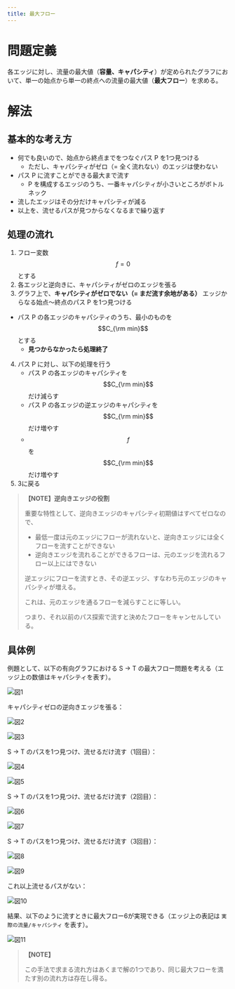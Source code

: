```yaml
---
title: 最大フロー
---
```


# 問題定義

各エッジに対し、流量の最大値（**容量、キャパシティ**）が定められたグラフにおいて、単一の始点から単一の終点への流量の最大値（**最大フロー**）を求める。


# 解法

## 基本的な考え方

- 何でも良いので、始点から終点までをつなぐパス P を1つ見つける
	- ただし、キャパシティがゼロ（= 全く流れない）のエッジは使わない
- パス P に流すことができる最大まで流す
	- P を構成するエッジのうち、一番キャパシティが小さいところがボトルネック
- 流したエッジはその分だけキャパシティが減る
- 以上を、流せるパスが見つからなくなるまで繰り返す


## 処理の流れ

1. フロー変数 $$f = 0$$ とする
2. 各エッジと逆向きに、キャパシティがゼロのエッジを張る
3. グラフ上で、**キャパシティがゼロでない（= まだ流す余地がある）** エッジからなる始点〜終点のパス P を1つ見つける
  - パス P の各エッジのキャパシティのうち、最小のものを $$C_{\rm min}$$ とする
	- **見つからなかったら処理終了**
4. パス P に対し、以下の処理を行う
	- パス P の各エッジのキャパシティを $$C_{\rm min}$$ だけ減らす
 	- パス P の各エッジの逆エッジのキャパシティを $$C_{\rm min}$$ だけ増やす
 	- $$f$$ を $$C_{\rm min}$$ だけ増やす
5. 3に戻る

> **【NOTE】逆向きエッジの役割**
>
> 重要な特性として、逆向きエッジのキャパシティ初期値はすべてゼロなので、
> - 最低一度は元のエッジにフローが流れないと、逆向きエッジには全くフローを流すことができない
> - 逆向きエッジを流れることができるフローは、元のエッジを流れるフロー以上にはできない
>
> 逆エッジにフローを流すとき、その逆エッジ、すなわち元のエッジのキャパシティが増える。
>
> これは、元のエッジを通るフローを減らすことに等しい。
>
> つまり、それ以前のパス探索で流すと決めたフローをキャンセルしている。


## 具体例

例題として、以下の有向グラフにおける S → T の最大フロー問題を考える（エッジ上の数値はキャパシティを表す）。

![図1](https://user-images.githubusercontent.com/13412823/73256355-1e5e7d00-4205-11ea-80c9-80428cfd21da.png)

キャパシティゼロの逆向きエッジを張る：

![図2](https://user-images.githubusercontent.com/13412823/73256356-1ef71380-4205-11ea-9620-a164271e3d3e.png)

![図3](https://user-images.githubusercontent.com/13412823/73256357-1ef71380-4205-11ea-87e1-e6af66512956.png)

S → T のパスを1つ見つけ、流せるだけ流す（1回目）：

![図4](https://user-images.githubusercontent.com/13412823/73256358-1ef71380-4205-11ea-8d0e-eb7e6ef13025.png)

![図5](https://user-images.githubusercontent.com/13412823/73256359-1ef71380-4205-11ea-88ee-9b1a015ef3d6.png)

S → T のパスを1つ見つけ、流せるだけ流す（2回目）：

![図6](https://user-images.githubusercontent.com/13412823/73256360-1f8faa00-4205-11ea-8d02-dbc47886c7ee.png)

![図7](https://user-images.githubusercontent.com/13412823/73256363-1f8faa00-4205-11ea-9bd7-f36afc8361a1.png)

S → T のパスを1つ見つけ、流せるだけ流す（3回目）：

![図8](https://user-images.githubusercontent.com/13412823/73256364-1f8faa00-4205-11ea-9c09-c7d3a567036b.png)

![図9](https://user-images.githubusercontent.com/13412823/73256365-1f8faa00-4205-11ea-9531-6f4a87dbbe22.png)

これ以上流せるパスがない：

![図10](https://user-images.githubusercontent.com/13412823/73256366-20284080-4205-11ea-8e7a-7ab419fc8f21.png)

結果、以下のように流すときに最大フロー6が実現できる（エッジ上の表記は `実際の流量/キャパシティ` を表す）。

![図11](https://user-images.githubusercontent.com/13412823/73256367-20284080-4205-11ea-8d7e-7fcc2dc385ad.png)

> **【NOTE】**
>
> この手法で求まる流れ方はあくまで解の1つであり、同じ最大フローを満たす別の流れ方は存在し得る。
